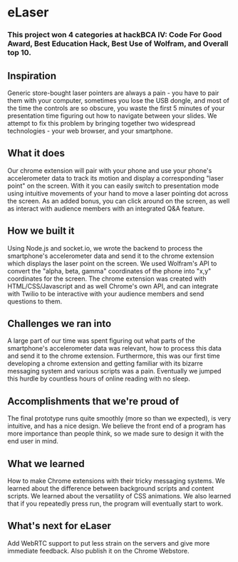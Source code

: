 # eLaser

### This project won 4 categories at hackBCA IV: Code For Good Award, Best Education Hack, Best Use of Wolfram, and Overall top 10.

## Inspiration
Generic store-bought laser pointers are always a pain - you have to pair them with your computer, sometimes you lose the USB dongle, and most of the time the controls are so obscure, you waste the first 5 minutes of your presentation time figuring out how to navigate between your slides. We attempt to fix this problem by bringing together two widespread technologies - your web browser, and your smartphone.

## What it does
Our chrome extension will pair with your phone and use your phone's accelerometer data to track its motion and display a corresponding "laser point" on the screen. With it you can easily switch to presentation mode using intuitive movements of your hand to move a laser pointing dot across the screen. As an added bonus, you can click around on the screen, as well as interact with audience members with an integrated Q&A feature.

## How we built it
Using Node.js and socket.io, we wrote the backend to process the smartphone's accelerometer data and send it to the chrome extension which displays the laser point on the screen. We used Wolfram's API to convert the "alpha, beta, gamma" coordinates of the phone into "x,y" coordinates for the screen. The chrome extension was created with HTML/CSS/Javascript and as well Chrome's own API, and can integrate with Twilio to be interactive with your audience members and send questions to them.

## Challenges we ran into
A large part of our time was spent figuring out what parts of the smartphone's accelerometer data was relevant, how to process this data and send it to the chrome extension. Furthermore, this was our first time developing a chrome extension and getting familiar with its bizarre messaging system and various scripts was a pain. Eventually we jumped this hurdle by countless hours of online reading with no sleep.

## Accomplishments that we're proud of
The final prototype runs quite smoothly (more so than we expected), is very intuitive, and has a nice design. We believe the front end of a program has more importance than people think, so we made sure to design it with the end user in mind.

## What we learned
How to make Chrome extensions with their tricky messaging systems. We learned about the difference between background scripts and content scripts. We learned about the versatility of CSS animations. We also learned that if you repeatedly press run, the program will eventually start to work.

## What's next for eLaser
Add WebRTC support to put less strain on the servers and give more immediate feedback. Also publish it on the Chrome Webstore.
